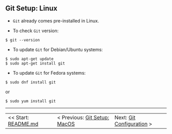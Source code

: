 ## Git Setup: Linux

- `Git` already comes pre-installed in Linux.

- To check `Git` version:

```shell
$ git --version
```

- To update `Git` for Debian/Ubuntu systems:

```shell
$ sudo apt-get update
$ sudo apt-get install git
```

- To update `Git` for Fedora systems:

```shell
$ sudo dnf install git
```
or
```shell
$ sudo yum install git
```

<hr>

<table align="center">
   <tbody>
      <tr>
        <td>
            << Start: <a href="/README.md">README.md</a>
        </td>
        <td>
            < Previous: <a href="/assets/s2/ch05.md">Git Setup: MacOS</a>
        </td>
        <td>
            Next: <a href="/assets/s2/ch07.md">Git Configuration</a> >
        </td>
      </tr>
   </tbody>
</table>
